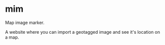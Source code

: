 # mim
Map image marker.

A website where you can import a geotagged image and see it's location on a map.
